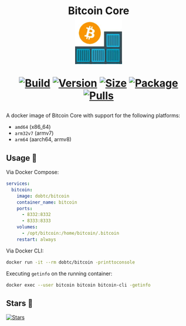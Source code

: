 <h1 align="center">Bitcoin Core<br />
<div align="center">
<a href="https://github.com/dobtc/bitcoin"><img src="https://raw.githubusercontent.com/dobtc/bitcoin/master/.github/logo.png" title="Logo" style="max-width:100%;" width="128" /></a>
</div>
<div align="center">

[![Build]][build_url]
[![Version]][tag_url]
[![Size]][tag_url]
[![Package]][pkg_url]
[![Pulls]][hub_url]

</div></h1>

A docker image of Bitcoin Core with support for the following platforms:

* `amd64` (x86_64)
* `arm32v7` (armv7)
* `arm64` (aarch64, armv8)

## Usage  🐳

Via Docker Compose:

```yaml
services:
  bitcoin:
    image: dobtc/bitcoin
    container_name: bitcoin
    ports:
      - 8332:8332
      - 8333:8333
    volumes:
      - /opt/bitcoin:/home/bitcoin/.bitcoin
    restart: always
```

Via Docker CLI:

```bash
docker run -it --rm dobtc/bitcoin -printtoconsole
```

Executing `getinfo` on the running container:

```bash
docker exec --user bitcoin bitcoin bitcoin-cli -getinfo
```

## Stars 🌟
[![Stars](https://starchart.cc/dobtc/bitcoin.svg?variant=adaptive)](https://starchart.cc/dobtc/bitcoin)

[build_url]: https://github.com/dobtc/bitcoin/
[hub_url]: https://hub.docker.com/r/dobtc/bitcoin
[tag_url]: https://hub.docker.com/r/dobtc/bitcoin/tags
[pkg_url]: https://github.com/dobtc/bitcoin/pkgs/container/bitcoin

[Build]: https://github.com/dobtc/bitcoin/actions/workflows/build.yml/badge.svg
[Size]: https://img.shields.io/docker/image-size/dobtc/bitcoin/latest?color=066da5&label=size
[Pulls]: https://img.shields.io/docker/pulls/dobtc/bitcoin.svg?style=flat&label=pulls&logo=docker
[Version]: https://img.shields.io/docker/v/dobtc/bitcoin/latest?arch=amd64&sort=semver&color=066da5
[Package]: https://img.shields.io/badge/dynamic/json?url=https%3A%2F%2Fipitio.github.io%2Fbackage%2Fdobtc%2Fbitcoin%2Fbitcoin.json&query=%24.downloads&logo=github&style=flat&color=066da5&label=pulls

